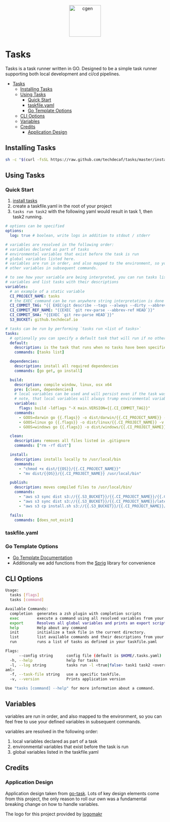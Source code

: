 <p align="center">
  <img alt="cgen" src="https://images.techdecaf.com/fit-in/100x/tiny/tasks-logo.png" width="100" />
</p>

# Tasks

Tasks is a task runner written in GO. Designed to be a simple task runner supporting both local development and ci/cd pipelines.

- [Tasks](#tasks)
  - [Installing Tasks](#installing-tasks)
  - [Using Tasks](#using-tasks)
    - [Quick Start](#quick-start)
    - [taskfile.yaml](#taskfileyaml)
    - [Go Template Options](#go-template-options)
  - [CLI Options](#cli-options)
  - [Variables](#variables)
  - [Credits](#credits)
    - [Application Design](#application-design)

## Installing Tasks

```bash
sh -c "$(curl -fsSL https://raw.github.com/techdecaf/tasks/master/install.sh)"
```

## Using Tasks

### Quick Start

1. [install tasks](#installing-tasks)
2. create a taskfile.yaml in the root of your project
3. `tasks run task2` with the following yaml would result in task 1, then task2 running.

```yaml
# options can be specified
options:
  log: true # boolean, write logs in addition to stdout / stderr

# variables are resolved in the following order:
# variables declared as part of tasks
# environmental variables that exist before the task is run
# global variables listed here.
# variables are run in order, and also mapped to the environment, so you can feel free to use
# other variables in subsequent commands.

# to see how your variable are being interpreted, you can run tasks list which will evaluate your global
# variables and list tasks with their descriptions
variables:
  # an example of a static variable
  CI_PROJECT_NAME: tasks
  # the EXEC command can be run anywhere string interpretation is done
  CI_COMMIT_TAG: "{{ EXEC(git describe --tags --always --dirty --abbrev=0) }}"
  CI_COMMIT_REF_NAME: "{{EXEC `git rev-parse --abbrev-ref HEAD`}}"
  CI_COMMIT_SHA: "{{EXEC `git rev-parse HEAD`}}"
  S3_BUCKET: github.techdecaf.io

# tasks can be run by performing `tasks run <list of tasks>`
tasks:
  # optionally you can specify a default task that will run if no other tasks are specified.
  default:
    description: is the task that runs when no tasks have been specified. `tasks run` == `tasks run default`
    commands: [tasks list]

  dependencies:
    description: install all required dependencies
    commands: [go get, go install]

  build:
    description: compile window, linux, osx x64
    pre: [clean, dependencies]
    # local variables can be used and will persist even if the task was run in the "pre" step.
    # note, that local variables will always trump environmental variables and global variables
    variables:
      flags: build -ldflags "-X main.VERSION={{.CI_COMMIT_TAG}}"
    commands:
      - GOOS=darwin go {{.flags}} -o dist/darwin/{{.CI_PROJECT_NAME}} -v
      - GOOS=linux go {{.flags}} -o dist/linux/{{.CI_PROJECT_NAME}} -v
      - GOOS=windows go {{.flags}} -o dist/windows/{{.CI_PROJECT_NAME}}.exe -v

  clean:
    description: removes all files listed in .gitignore
    commands: ["rm -rf dist"]

  install:
    description: installs locally to /usr/local/bin
    commands:
      - "chmod +x dist/{{OS}}/{{.CI_PROJECT_NAME}}"
      - "mv dist/{{OS}}/{{.CI_PROJECT_NAME}} /usr/local/bin"

  publish:
    description: moves compiled files to /usr/local/bin/
    commands:
      - "aws s3 sync dist s3://{{.S3_BUCKET}}/{{.CI_PROJECT_NAME}}/{{.CI_COMMIT_TAG}}"
      - "aws s3 sync dist s3://{{.S3_BUCKET}}/{{.CI_PROJECT_NAME}}/latest"
      - "aws s3 cp install.sh s3://{{.S3_BUCKET}}/{{.CI_PROJECT_NAME}}/install.sh"

  fails:
    commands: [does_not_exist]
```

### taskfile.yaml

### Go Template Options

- [Go Template Documentation](https://golang.org/pkg/text/template/)
- Additionally we add functions from the [Sprig](http://masterminds.github.io/sprig/) library for convenience

## CLI Options

```bash
Usage:
  tasks [flags]
  tasks [command]

Available Commands:
  completion  generates a zsh plugin with completion scripts
  exec        execute a command using all resolved variables from your taskfile.yaml
  export      Resolves all global variables and prints an export script
  help        Help about any command
  init        initialize a task file in the current directory.
  list        list available commands and their descriptions from your taskfile.yaml
  run         runs a list of tasks as defined in your taskfile.yaml

Flags:
      --config string      config file (default is $HOME/.tasks.yaml)
  -h, --help               help for tasks
  -l, --log string         tasks run -l <true|false> task1 task2 <overrides log option in taskfile.y
aml>
  -f, --task-file string   use a specific taskfile.
  -v, --version            Prints application version

Use "tasks [command] --help" for more information about a command.
```

## Variables

variables are run in order, and also mapped to the environment, so you can feel free to use your defined variables in subsequent commands.

variables are resolved in the following order:

1. local variables declared as part of a task
2. environmental variables that exist before the task is run
3. global variables listed in the taskfile.yaml

## Credits

### Application Design

Application design taken from [go-task](https://github.com/go-task/task). Lots of key design elements come from this project, the only reason to roll our own was a fundamental breaking change on how to handle variables.

The logo for this project provided by [logomakr](https://logomakr.com)

